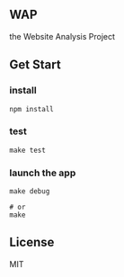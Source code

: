WAP 
---

the Website Analysis Project


## Get Start


### install 

```
npm install
```

### test

```
make test
```

### launch the app

```
make debug

# or
make
```

## License

MIT




